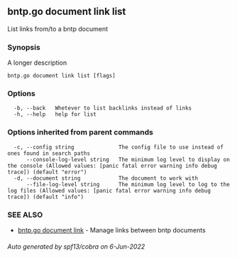 ## bntp.go document link list

List links from/to a bntp document

### Synopsis

A longer description

```
bntp.go document link list [flags]
```

### Options

```
  -b, --back   Whetever to list backlinks instead of links
  -h, --help   help for list
```

### Options inherited from parent commands

```
  -c, --config string              The config file to use instead of ones found in search paths
      --console-log-level string   The minimum log level to display on the console (Allowed values: [panic fatal error warning info debug trace]) (default "error")
  -d, --document string            The document to work with
      --file-log-level string      The minimum log level to log to the log files (Allowed values: [panic fatal error warning info debug trace]) (default "info")
```

### SEE ALSO

* [bntp.go document link](bntp.go_document_link.md)	 - Manage links between bntp documents

###### Auto generated by spf13/cobra on 6-Jun-2022
